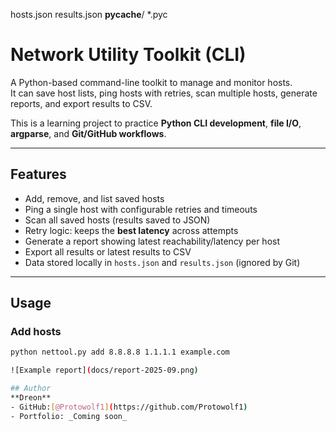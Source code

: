 hosts.json
results.json
__pycache__/
*.pyc
# Network Utility Toolkit (CLI)

A Python-based command-line toolkit to manage and monitor hosts.  
It can save host lists, ping hosts with retries, scan multiple hosts, generate reports, and export results to CSV.  

This is a learning project to practice **Python CLI development**, **file I/O**, **argparse**, and **Git/GitHub workflows**.

---

##  Features
- Add, remove, and list saved hosts
- Ping a single host with configurable retries and timeouts
- Scan all saved hosts (results saved to JSON)
- Retry logic: keeps the **best latency** across attempts
- Generate a report showing latest reachability/latency per host
- Export all results or latest results to CSV
- Data stored locally in `hosts.json` and `results.json` (ignored by Git)

---

## Usage

### Add hosts
```bash
python nettool.py add 8.8.8.8 1.1.1.1 example.com

![Example report](docs/report-2025-09.png)

## Author
**Dreon**
- GitHub:[@Protowolf1](https://github.com/Protowolf1)
- Portfolio: _Coming soon_